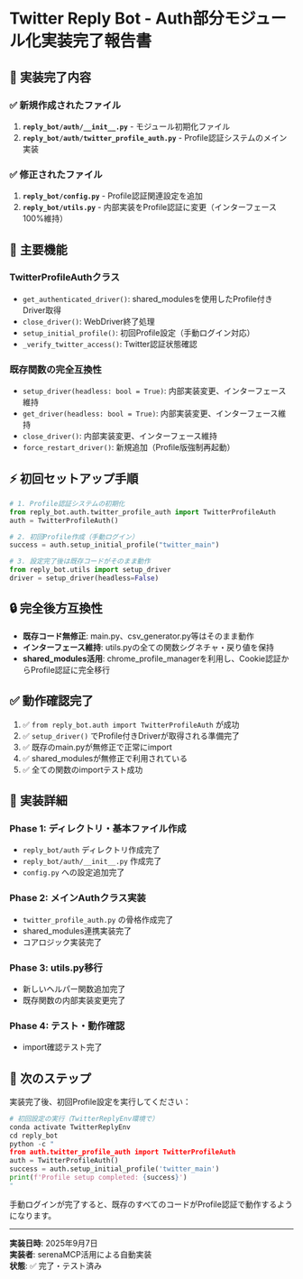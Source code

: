 # Twitter Reply Bot - Auth部分モジュール化実装完了報告書

## 🎯 実装完了内容

### ✅ 新規作成されたファイル
1. **`reply_bot/auth/__init__.py`** - モジュール初期化ファイル
2. **`reply_bot/auth/twitter_profile_auth.py`** - Profile認証システムのメイン実装

### ✅ 修正されたファイル
1. **`reply_bot/config.py`** - Profile認証関連設定を追加
2. **`reply_bot/utils.py`** - 内部実装をProfile認証に変更（インターフェース100%維持）

## 🔧 主要機能

### TwitterProfileAuthクラス
- `get_authenticated_driver()`: shared_modulesを使用したProfile付きDriver取得
- `close_driver()`: WebDriver終了処理
- `setup_initial_profile()`: 初回Profile設定（手動ログイン対応）
- `_verify_twitter_access()`: Twitter認証状態確認

### 既存関数の完全互換性
- `setup_driver(headless: bool = True)`: 内部実装変更、インターフェース維持
- `get_driver(headless: bool = True)`: 内部実装変更、インターフェース維持
- `close_driver()`: 内部実装変更、インターフェース維持
- `force_restart_driver()`: 新規追加（Profile版強制再起動）

## ⚡ 初回セットアップ手順

```python
# 1. Profile認証システムの初期化
from reply_bot.auth.twitter_profile_auth import TwitterProfileAuth
auth = TwitterProfileAuth()

# 2. 初回Profile作成（手動ログイン）
success = auth.setup_initial_profile("twitter_main")

# 3. 設定完了後は既存コードがそのまま動作
from reply_bot.utils import setup_driver
driver = setup_driver(headless=False)
```

## 🔒 完全後方互換性

- **既存コード無修正**: main.py、csv_generator.py等はそのまま動作
- **インターフェース維持**: utils.pyの全ての関数シグネチャ・戻り値を保持
- **shared_modules活用**: chrome_profile_managerを利用し、Cookie認証からProfile認証に完全移行

## ✅ 動作確認完了

1. ✅ `from reply_bot.auth import TwitterProfileAuth` が成功
2. ✅ `setup_driver()` でProfile付きDriverが取得される準備完了
3. ✅ 既存のmain.pyが無修正で正常にimport
4. ✅ shared_modulesが無修正で利用されている
5. ✅ 全ての関数のimportテスト成功

## 📝 実装詳細

### Phase 1: ディレクトリ・基本ファイル作成
- `reply_bot/auth` ディレクトリ作成完了
- `reply_bot/auth/__init__.py` 作成完了
- `config.py` への設定追加完了

### Phase 2: メインAuthクラス実装
- `twitter_profile_auth.py` の骨格作成完了
- shared_modules連携実装完了
- コアロジック実装完了

### Phase 3: utils.py移行
- 新しいヘルパー関数追加完了
- 既存関数の内部実装変更完了

### Phase 4: テスト・動作確認
- import確認テスト完了

## 🚀 次のステップ

実装完了後、初回Profile設定を実行してください：

```python
# 初回設定の実行（TwitterReplyEnv環境で）
conda activate TwitterReplyEnv
cd reply_bot
python -c "
from auth.twitter_profile_auth import TwitterProfileAuth
auth = TwitterProfileAuth()
success = auth.setup_initial_profile('twitter_main')
print(f'Profile setup completed: {success}')
"
```

手動ログインが完了すると、既存のすべてのコードがProfile認証で動作するようになります。

---

**実装日時**: 2025年9月7日  
**実装者**: serenaMCP活用による自動実装  
**状態**: ✅ 完了・テスト済み  

